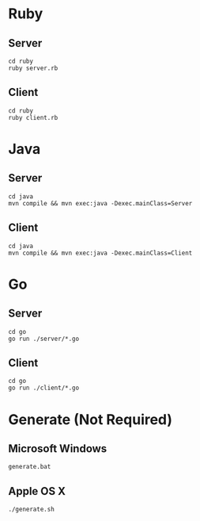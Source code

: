 # Ruby
## Server
```
cd ruby
ruby server.rb
```

## Client
```
cd ruby
ruby client.rb
```

# Java
## Server
```
cd java
mvn compile && mvn exec:java -Dexec.mainClass=Server
```

## Client
```
cd java
mvn compile && mvn exec:java -Dexec.mainClass=Client
```

# Go
## Server
```
cd go
go run ./server/*.go
```

## Client
```
cd go
go run ./client/*.go
```

# Generate (Not Required)
## Microsoft Windows
`generate.bat`

## Apple OS X
`./generate.sh`

